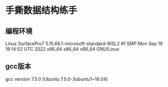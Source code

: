 # 手撕数据结构练手

## 编程环境
Linux SurfacePro7 5.15.68.1-microsoft-standard-WSL2 #1 SMP Mon Sep 19 19:14:52 UTC 2022 x86_64 x86_64 x86_64 GNU/Linux

## gcc版本
gcc version 7.5.0 (Ubuntu 7.5.0-3ubuntu1~18.04) 